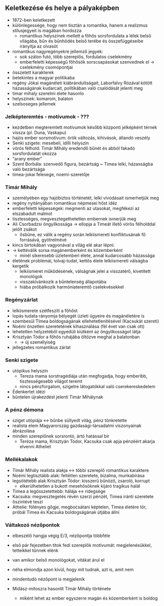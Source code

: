 ## Keletkezése és helye a pályaképben
- 1872-ben keletkezett
- különlegessége, hogy nem tisztán a romantika, hanem a realizmus stílusjegyeit is magában hordozza
	- romantikus helyszínek mellett a főhős sorsfordulata a lélek belső világába, bűn és bűnhődés belső terébe és összefüggéseibe irányítja az olvasót
- romantikus nagyregényekre jellemző jegyek:
	- sok szálon futó, több szereplős, fordulatos cselekmény
	- emberfeletti képességű főhősök sorscsapásokat szenvednek el -> cselekmény csomópontjai
- összetett karakterek
- betekintes a magyar politikaba
- regény Jókai magánéleti kiábrándultságait, Laborfalvy Rózával kötött házasságának kudarcait, politikában való csalódását jelenti meg
- timar mihaly szerelmi elete hasonlo
- helyszinek: komarom, balaton
- szelsoseges jellemek
### Jelképteremtés - motívumok - ???
- kezdetben megteremtett motívumok később központi jelképként térnek vissza (pl. Duna, Vaskapu)
- hajós ember sorsmotívum: örök változás, kihívások, állandó veszély
- Senki szigete: mesebeli, idilli helyszin
- vörös félhold: Timár Mihály eredendő bűnét és abból fakadó sorsfordulatát okozza
- "arany ember"
- Szent Borbála: szenvedő figura, bezártság ~ Timea lelki, házasságba való bezártsága
- timea-jokai felesege, noemi-szeretője
### Tímár Mihály
- személyében egy hajóbiztos történetét, lelki vívódásait ismerhetjük meg
- regény nyitányában romantikus népmesei hőst idéz
- emberfeletti képességek: megmenti az utasokat, megfékezi az elszabadult malmot
- tisztességes, megvesztegethetetlen embernek ismerjük meg
- Ali Csorbadzsi öngyilkossága -> ellopja a Timeát illető vörös félholddal jelölt zsákot
	- ősbűne, ez válik a regény során lelkiismereti konfliktusának fő forrásává, gyötrelmévé
- kincs birtokában vagyonával a világ elé akar lépni: 
- -> kettéválik sorsa magánemberként és közemberként
	- minél sikeresebb üzletemberi élete, annál kudarcosabb házassága
- életének problémái, tolvaj-tudat, kettős élete lelkiismereti válságba kergetik
	- lelkiismeret működésének, válságnak jelei a visszatérő, kivetített monológok
	- visszakívánkozik a bűntelenség állapotába
	- hiába próbálkozik harmóniateremtő cselekvésekkel
### Regényzárlat
- lelkiismerete szétfeszíti a főhőst
- lopás tudata rányomja bélyegét üzleti ügyeire és magánéletére is
- szembesül TImea boldogságának ellehetetlenítésével (Kacsukát szereti)
- Noémi önzetlen szeretetének kihasználása (fél évet van csak ott)
- lehetetlen helyzetéből egyedüli kiútként az öngyilkosságot látja
- Krisztyán Tódor a főhős ruhájába öltözve meghal a balatonban
	- -> új személyiség
- jellegzetes romantikus zárlat
### Senki szigete
- utópikus helyszín
	- Tereza mama sorstragédiája után megfogadja, hogy emberibb, tisztességesebb világot teremt
	- nincs pénzforgalom, szigetre látogatókkal való cserekereskedelem
- Édenkertet idézi
- bűntelen újrakezdést jelenti Tímár Mihálynak
### A pénz démona
- sziget utópiája <-> bűnbe süllyedt világ, pénz tönkretette
- realista elem Magyarország gazdasági-társadalmi viszonyainak ábrázolása
- minden szereplőnek sorsrontó, ártó hatással bír
	- Teréza mama, Krisztyán Tódor, Kacsuka csak apja pénzéért akarja elvenni Atheliet
### Mellékalakok
- Tímár Mihály realista alakja <-> többi szereplő romantikus karaktere
- Noémi legtisztább alak: feltétlen szeretete, bizalma, munkabírása
- legsötétebb alak Krisztyán Tódor: kisszerű bűnöző, zsaroló, korrupt
	- elkerülhetetlen a bukott mesehősöknek kijáró tragikus halál
- Tímea a legösszetettebb: hálája <-> ridegsége
- Kacsuka: megvesztegetés révén szerzi pénzét, Timea iránti szeretete őszintévé teszi
- Athelie: fölényes gőgje, megbocsátani képtelen, Timea életére tör, próbál Timea és Kacsuka boldogságának útjába állni

### Váltakozó nézőpontok
- elbeszélő hangja végig E/3, nézőpontja többféle
- első pár fejezetben titok fedi szereplők motívumát: megjelenésükkel, tetteikkel tűnnek elénk
- van amikor belső monológokat, vitákat árul el
- néha elmondja azon kívül, hogy mit tudnak, azt is, amit nem
- mindentudó nézőpont is megjelenik

- Midász-mítoszra hasonlít Tímár Mihály története
	- miként lehet az ember egyszerre magán és közemberként is boldog